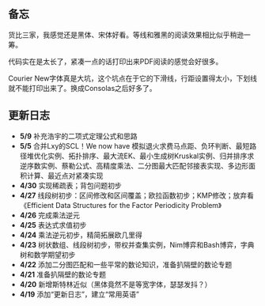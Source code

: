## 备忘

货比三家，我感觉还是黑体、宋体好看。等线和雅黑的阅读效果相比似乎稍逊一筹。

代码实在是太长了，紧凑一点的话打印出来PDF阅读的感觉会好很多。

Courier New字体真是大坑，这个坑点在于它的下滑线，行距设置得太小，下划线就不能打印出来了。换成Consolas之后好多了。

## 更新日志

- **5/9** 补充浩宇的二项式定理公式和思路
- **5/5** 合并Lxy的SCL！We now have 模拟退火求费马点距、负环判断、最短路径堆优化实例、拓扑排序、最大流EK、最小生成树Kruskal实例、归并排序求逆序数实例、蔡勒公式、高精度乘法、二分图最大匹配邻接表实现、多边形面积计算、最近点对紧凑实现
- **4/30** 实现稀疏表；背包问题初步
- **4/27** 线段树初步：区间修改和区间覆盖；欧拉函数初步；KMP修改；放弃看《Efficient Data Structures for the Factor Periodicity Problem》
- **4/26** 完成乘法逆元
- **4/25** 表达式求值初步
- **4/24** 乘法逆元初步，精简拓展欧几里得
- **4/23** 树状数组、线段树初步，带权并查集实例，Nim博弈和Bash博弈，字典树和数学期望初步
- **4/22** 添加二分图匹配和一些平常的数论知识，准备扒隔壁的数论专题 
- **4/21** 准备扒隔壁的数论专题
- **4/20** 新增斯特林近似（黑体竟然不是等宽字体，瑟瑟发抖？）
- **4/19** 添加“更新日志”，建立“常用英语”
